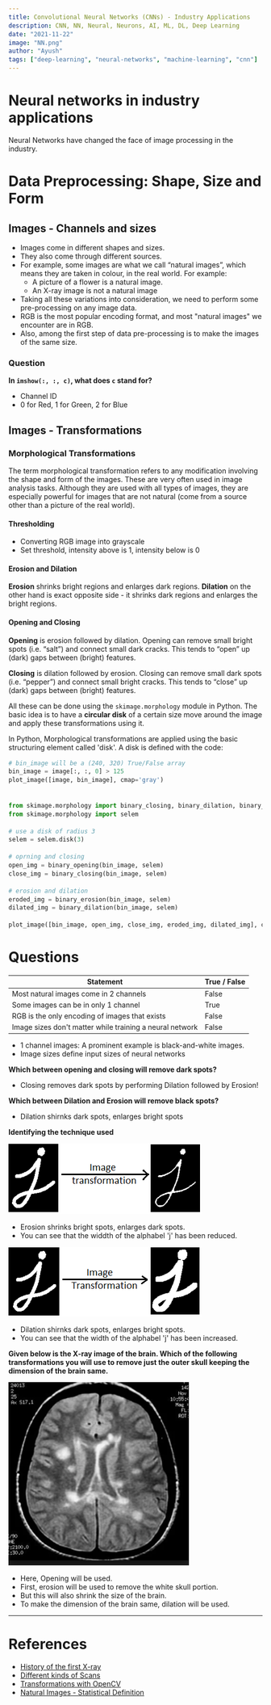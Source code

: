 ```yaml
---
title: Convolutional Neural Networks (CNNs) - Industry Applications
description: CNN, NN, Neural, Neurons, AI, ML, DL, Deep Learning
date: "2021-11-22"
image: "NN.png"
author: "Ayush"
tags: ["deep-learning", "neural-networks", "machine-learning", "cnn"]
---
```


# Neural networks in industry applications
Neural Networks have changed the face of image processing in the industry.

# Data Preprocessing: Shape, Size and Form

## Images - Channels and sizes
- Images come in different shapes and sizes. 
- They also come through different sources. 
- For example, some images are what we call “natural images”, which means they are taken in colour, in the real world. For example:
  - A picture of a flower is a natural image.
  - An X-ray image is not a natural image
- Taking all these variations into consideration, we need to perform some pre-processing on any image data.
- RGB is the most popular encoding format, and most "natural images" we encounter are in RGB.
- Also, among the first step of data pre-processing is to make the images of the same size. 

### Question
**In `imshow(:, :, c)`, what does `c` stand for?**
- Channel ID
- 0 for Red, 1 for Green, 2 for Blue

## Images - Transformations
### Morphological Transformations
 The term morphological transformation refers to any modification involving the shape and form of the images. These are very often used in image analysis tasks. Although they are used with all types of images, they are especially powerful for images that are not natural (come from a source other than a picture of the real world).

#### Thresholding
- Converting RGB image into grayscale
- Set threshold, intensity above is 1, intensity below is 0

#### Erosion and Dilation
**Erosion** shrinks bright regions and enlarges dark regions. **Dilation** on the other hand is exact opposite side - it shrinks dark regions and enlarges the bright regions. 

#### Opening and Closing
**Opening** is erosion followed by dilation. Opening can remove small bright spots (i.e. “salt”) and connect small dark cracks. This tends to “open” up (dark) gaps between (bright) features.

**Closing** is dilation followed by erosion. Closing can remove small dark spots (i.e. “pepper”) and connect small bright cracks. This tends to “close” up (dark) gaps between (bright) features.

All these can be done using the `skimage.morphology` module in Python. The basic idea is to have a **circular disk** of a certain size move around the image and apply these transformations using it.

In Python, Morphological transformations are applied using the basic structuring element called 'disk'.  A disk is defined with the code: 

```py heading="Morph"
# bin_image will be a (240, 320) True/False array
bin_image = image[:, :, 0] > 125
plot_image([image, bin_image], cmap='gray')


from skimage.morphology import binary_closing, binary_dilation, binary_erosion, binary_opening
from skimage.morphology import selem

# use a disk of radius 3
selem = selem.disk(3)

# oprning and closing
open_img = binary_opening(bin_image, selem)
close_img = binary_closing(bin_image, selem)

# erosion and dilation
eroded_img = binary_erosion(bin_image, selem)
dilated_img = binary_dilation(bin_image, selem)

plot_image([bin_image, open_img, close_img, eroded_img, dilated_img], cmap='gray')

```

# Questions

| Statement                                                | True / False |
|----------------------------------------------------------|--------------|
| Most natural images come in 2 channels                   | False        |
| Some images can be in only 1 channel                     | True         |
| RGB is the only encoding of images that exists           | False        |
| Image sizes don't matter while training a neural network | False        |

- 1 channel images: A prominent example is black-and-white images.
- Image sizes define input sizes of neural networks

**Which between opening and closing will remove dark spots?**
- Closing removes dark spots by performing Dilation followed by Erosion!

**Which between Dilation and Erosion will remove black spots?**
- Dilation shirnks dark spots, enlarges bright spots

**Identifying the technique used**

![erosion](erosion.png)
- Erosion shrinks bright spots, enlarges dark spots. 
- You can see that the widdth of the alphabel 'j' has been reduced.

![dilation](dilation.png)
- Dilation shirnks dark spots, enlarges bright spots.
- You can see that the width of the alphabel 'j' has been increased.

**Given below is the X-ray image of the brain. Which of the following transformations you will use to remove just the outer skull keeping the dimension of the brain same.**

![brain](brain.png)
- Here, Opening will be used. 
- First, erosion will be used to remove the white skull portion. 
- But this will also shrink the size of the brain. 
- To make the dimension of the brain same, dilation will be used.

---

# References
- [History of the first X-ray](https://www.the-scientist.com/foundations/the-first-x-ray-1895-42279)
- [Different kinds of Scans](https://www.medicalnewstoday.com/articles/154877)
- [Transformations with OpenCV](https://docs.opencv.org/trunk/d9/d61/tutorial_py_morphological_ops.html)
- [Natural Images - Statistical Definition](https://stats.stackexchange.com/questions/25737/definition-of-natural-images-in-the-context-of-machine-learning)
